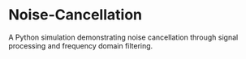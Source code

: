 # Noise-Cancellation
A Python simulation demonstrating noise cancellation through signal processing and frequency domain filtering.
